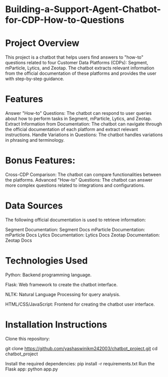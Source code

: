 # Building-a-Support-Agent-Chatbot-for-CDP-How-to-Questions
# Project Overview
This project is a chatbot that helps users find answers to "how-to" questions related to four Customer Data Platforms (CDPs): Segment, mParticle, Lytics, and Zeotap. The chatbot extracts relevant information from the official documentation of these platforms and provides the user with step-by-step guidance.

# Features
Answer "How-to" Questions: The chatbot can respond to user queries about how to perform tasks in Segment, mParticle, Lytics, and Zeotap.
Extract Information from Documentation: The chatbot can navigate through the official documentation of each platform and extract relevant instructions.
Handle Variations in Questions: The chatbot handles variations in phrasing and terminology.
# Bonus Features:
Cross-CDP Comparison: The chatbot can compare functionalities between the platforms.
Advanced "How-to" Questions: The chatbot can answer more complex questions related to integrations and configurations.
# Data Sources
The following official documentation is used to retrieve information:

Segment Documentation: Segment Docs
mParticle Documentation: mParticle Docs
Lytics Documentation: Lytics Docs
Zeotap Documentation: Zeotap Docs
# Technologies Used
Python: Backend programming language.

Flask: Web framework to create the chatbot interface.

NLTK: Natural Language Processing for query analysis.

HTML/CSS/JavaScript: Frontend for creating the chatbot user interface.

# Installation Instructions
Clone this repository:

git clone https://github.com/yashaswinikm242003/chatbot_project.git
cd chatbot_project

Install the required dependencies: pip install -r requirements.txt
Run the Flask app: python app.py
